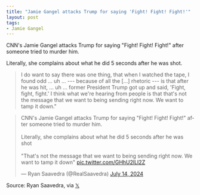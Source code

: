 ```yaml
---
title: "Jamie Gangel attacks Trump for saying 'Fight! Fight! Fight!'"
layout: post
tags:
- Jamie Gangel
---
```


CNN's Jamie Gangel attacks Trump for saying "Fight! Fight! Fight!" after someone tried to murder him.

Literally, she complains about what he did 5 seconds after he was shot.

> I do want to say there was one thing, that when I watched the tape, I found odd ... uh ... --- because of all the [...] rhetoric --- is that after he was hit, ... uh ... former President Trump got up and said, 'Fight, fight, fight.' I think what we're hearing from people is that that's not the message that we want to being sending right now. We want to tamp it down."

<blockquote class="twitter-tweet"><p lang="en" dir="ltr">CNN&#39;s Jamie Gangel attacks Trump for saying &quot;Fight! Fight! Fight!&quot; after someone tried to murder him.<br><br>Literally, she complains about what he did 5 seconds after he was shot<br><br>&quot;That&#39;s not the message that we want to being sending right now. We want to tamp it down&quot; <a href="https://t.co/GHhU2lLI2Z">pic.twitter.com/GHhU2lLI2Z</a></p>&mdash; Ryan Saavedra (@RealSaavedra) <a href="https://twitter.com/RealSaavedra/status/1812317905935020049?ref_src=twsrc%5Etfw">July 14, 2024</a></blockquote> <script async src="https://platform.twitter.com/widgets.js" charset="utf-8"></script>

Source: Ryan Saavedra, via [𝕏](https://x.com)

